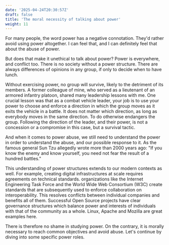 ```yaml
---
date: '2025-04-24T20:30:57Z'
draft: false
title: 'The moral necessity of talking about power'
weight: 11
---
```

For many people, the word power has a negative connotation.
They'd rather avoid using power altogether.
I can feel that, and I can definitely feel that about the abuse of power.

But does that make it unethical to talk about power?
Power is everywhere, and conflict too. There is no society without a power structure.
There are always differences of opinions in any group, if only to decide when to have lunch.

Without exercising power, no group will survive, likely to the detriment of its members.
A former colleague of mine, who served as a lieutenant of an armored infantry platoon, shared many leadership lessons with me.
One crucial lesson was that as a combat vehicle leader, your job is to use your power to choose and enforce a direction in which the group moves as it exits the vehicle in a battle.
It does not matter which direction, as long as everybody moves in the same direction.
To do otherwise endangers the group.
Following the direction of the leader, and their power, is not a concession or a compromise in this case, but a survival tactic.

And when it comes to power abuse, we still need to understand the power in order to understand the abuse, and our possible response to it.
As the famous general Sun Tzu allegedly wrote more than 2000 years ago: "If you know the enemy and know yourself, you need not fear the result of a hundred battles."

This understanding of power structures extends to our modern contexts as well.
For example, creating digital infrastructures at scale requires agreements on technical standards. organizations like the Internet Engineering Task Force and the World Wide Web Consortium (W3C) create standards that are subsequently used to enforce collaboration on interoperability.
This resolves conflicts between individual companies and benefits all of them.
Successful Open Source projects have clear governance structures which balance power and interests of individuals with that of the community as a whole. Linux, Apache and Mozilla are great examples here.

There is therefore no shame in studying power.
On the contrary, it is morally necessary to reach common objectives and avoid abuse.
Let's continue by diving into some specific power roles.
